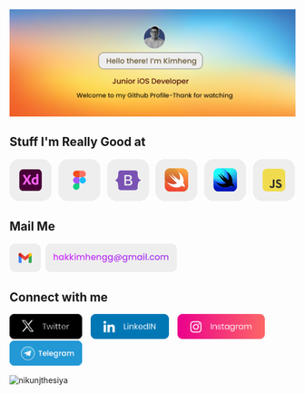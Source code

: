 <img src="https://github.com/hakkimheng/hakkimheng/blob/main/Images/hello1.png" alt="Nikunj Thesiya GitHub header image">

## Stuff I'm Really Good at

<p align="left"><img src="https://github.com/hakkimheng/hakkimheng/blob/main/Images/adobexd.png" height=74> &nbsp; 
<img src="https://github.com/hakkimheng/hakkimheng/blob/main/Images/figma.png" height=74> &nbsp; 
<img src="https://github.com/hakkimheng/hakkimheng/blob/main/Images/bootstrap.png" height=74> &nbsp; 
<img src="https://github.com/hakkimheng/hakkimheng/blob/main/Images/sass.png" height=74> &nbsp; 
<img src="https://github.com/hakkimheng/hakkimheng/blob/main/Images/jquery.png" height=74> &nbsp; 
<img src="https://github.com/hakkimheng/hakkimheng/blob/main/Images/javascript.png" height=74>

## Mail Me

<p align="left"><img src="https://github.com/hakkimheng/hakkimheng/blob/main/Images/gmail.png" height=50> &nbsp;<a href="mailto:hakkimhengg@gmail.com" align="left"><img src="https://github.com/hakkimheng/hakkimheng/blob/main/Images/mail.png" height=50></a></p>

## Connect with me

<p>
  <a href="https://twitter.com/henggofficial"><img src="https://github.com/hakkimheng/hakkimheng/blob/main/Images/twitterlogo.png" height=44></a> &nbsp; &nbsp;<a href="https://www.linkedin.com/in/hak-kimheng-0ba574287/"><img src="https://github.com/hakkimheng/hakkimheng/blob/main/Images/linkedinlogo.png" height=44></a> &nbsp; &nbsp;<a href="https://www.instagram.com/__henqqq__/"><img src="https://github.com/hakkimheng/hakkimheng/blob/main/Images/instagramlogo.png" height=44></a> &nbsp; &nbsp;<a href="https://t.me/Hakkimheng"><img src="https://github.com/hakkimheng/hakkimheng/blob/main/Images/telegram.png" height=44></a>

</p>

<p align="left"> <img src="https://komarev.com/ghpvc/?username=nikunjthesiya&label=Profile%20views&color=0e75b6&style=flat" alt="nikunjthesiya" /> </p>



<!---
hakkimheng/hakkimheng is a ✨ special ✨ repository because its `README.md` (this file) appears on your GitHub profile.
You can click the Preview link to take a look at your changes.
--->
